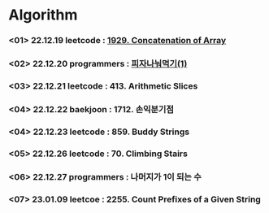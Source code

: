 # Algorithm

### <01> 22.12.19 leetcode : [1929. Concatenation of Array](https://github.com/woori0214/Algorithm/tree/main/leetcode221219)
### <02> 22.12.20 programmers : [피자나눠먹기(1)](https://github.com/woori0214/Algorithm/tree/main/programmers221220)
### <03> 22.12.21 leetcode : 413. Arithmetic Slices
### <04> 22.12.22 baekjoon : 1712. 손익분기점
### <04> 22.12.23 leetcode : 859. Buddy Strings
### <05> 22.12.26 leetcode : 70. Climbing Stairs
### <06> 22.12.27 programmers : 나머지가 1이 되는 수
### <07> 23.01.09 leetcoe : 2255. Count Prefixes of a Given String
